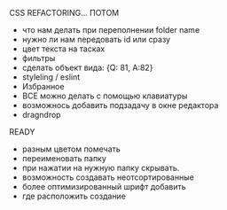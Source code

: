 CSS REFACTORING...
ПОТОМ

- что нам делать при переполнении folder name
- нужно ли нам передовать id или сразу 
- цвет текста на тасках
- фильтры
- сделать объект вида: {Q: 81, A:82}
- styleling / eslint
- Избранное
- ВСЕ можно делать с помощью клавиатуры
- возможнось добавить подзадачу в окне редактора
- dragndrop

READY

- разным цветом помечать
- переименовать папку
- при нажатии на нужную папку скрывать.
- возможность создавать неотсортированные
- более оптимизированный шрифт добавить
- где расположить создание
